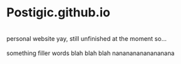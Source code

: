 # Postigic.github.io

</br>
personal website yay, still unfinished at the moment so...
</br>
</br>
something filler words blah blah blah nanananananananana
